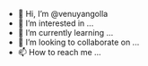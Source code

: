 - 👋 Hi, I’m @venuyangolla
- 👀 I’m interested in ...
- 🌱 I’m currently learning ...
- 💞️ I’m looking to collaborate on ...
- 📫 How to reach me ...

<!---
venuyangolla/venuyangolla is a ✨ special ✨ repository because its `README.md` (this file) appears on your GitHub profile.
You can click the Preview link to take a look at your changes.
--->
